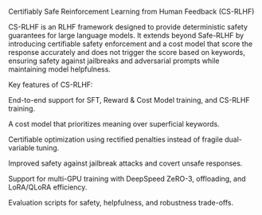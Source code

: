 Certifiably Safe Reinforcement Learning from Human Feedback (CS-RLHF)

CS-RLHF is an RLHF framework designed to provide deterministic safety guarantees for large language models.
It extends beyond Safe-RLHF by introducing certifiable safety enforcement and a cost model that score the response accurately and does not trigger the score based on keywords, ensuring safety against jailbreaks and adversarial prompts while maintaining model helpfulness.

Key features of CS-RLHF:

End-to-end support for SFT, Reward & Cost Model training, and CS-RLHF training.

A cost model that prioritizes meaning over superficial keywords.

Certifiable optimization using rectified penalties instead of fragile dual-variable tuning.

Improved safety against jailbreak attacks and covert unsafe responses.

Support for multi-GPU training with DeepSpeed ZeRO-3, offloading, and LoRA/QLoRA efficiency.

Evaluation scripts for safety, helpfulness, and robustness trade-offs.
